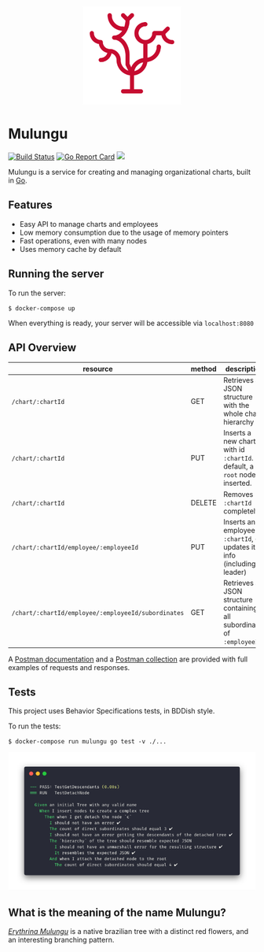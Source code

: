 
<p align="center">
  <img src="docs/logo.svg" title="Mulungu logo" width="200" height="200">
</p>

# Mulungu 
[![Build Status](https://travis-ci.org/cauli/mulungu.svg?branch=master)](https://travis-ci.org/cauli/mulungu) 
[![Go Report Card](https://goreportcard.com/badge/github.com/cauli/mulungu)](https://goreportcard.com/report/github.com/cauli/mulungu) [![](https://godoc.org/github.com/cauli/mulungu?status.svg)](http://godoc.org/github.com/cauli/mulungu)


Mulungu is a service for creating and managing organizational charts, built in [Go](https://golang.org/).

## Features
- Easy API to manage charts and employees
- Low memory consumption due to the usage of memory pointers
- Fast operations, even with many nodes
- Uses memory cache by default

## Running the server

To run the server:

```
$ docker-compose up
```

When everything is ready, your server will be accessible via `localhost:8080`

## API Overview

| resource                                            	| method      	| description                                                                    	|
|-----------------------------------------------------	|-------------	|--------------------------------------------------------------------------------	|
| `/chart/:chartId`                                   	| GET         	| Retrieves a JSON structure with the whole chart hierarchy                      	|
| `/chart/:chartId`                                   	| PUT         	| Inserts a new chart with id `:chartId`. By default, a `root` node is inserted. 	|
| `/chart/:chartId`                                   	| DELETE      	| Removes `:chartId` completely                                                  	|
| `/chart/:chartId/employee/:employeeId`              	| PUT         	| Inserts an employee to `:chartId`, or updates its info (including leader)      	|
| `/chart/:chartId/employee/:employeeId/subordinates` 	| GET         	| Retrieves a JSON structure containing all subordinates of `:employeeId`        	|

A [Postman documentation](https://documenter.getpostman.com/view/228918/RztoMTZh#intro) and a [Postman collection](https://www.getpostman.com/collections/02ef4141ff6421e376c2) are provided with full examples of requests and responses.

## Tests 
This project uses Behavior Specifications tests, in BDDish style.  

To run the tests:
```
$ docker-compose run mulungu go test -v ./...
```

<p align="center">
  <img src="docs/tests.png" title="Sample of screen showing results of behavioral tests">
</p>

## What is the meaning of the name Mulungu?
[*Erythrina Mulungu*](https://en.wikipedia.org/wiki/Erythrina_mulungu) is a native brazilian tree with a distinct red flowers, and an interesting branching pattern. 